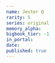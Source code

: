 ```yaml
---
name: Jester Q
rarity: 5
series: original
memory_alpha:
bigbook_tier: -1
in_portal:
date:
published: true
---
```



